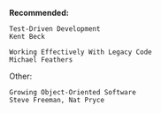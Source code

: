 **Recommended:**
```
Test-Driven Development
Kent Beck
```

```
Working Effectively With Legacy Code
Michael Feathers
```

Other:
```
Growing Object-Oriented Software
Steve Freeman, Nat Pryce
```
